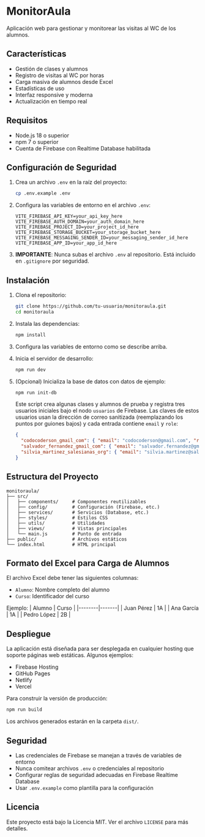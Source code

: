 # MonitorAula

Aplicación web para gestionar y monitorear las visitas al WC de los alumnos.

## Características

- Gestión de clases y alumnos
- Registro de visitas al WC por horas
- Carga masiva de alumnos desde Excel
- Estadísticas de uso
- Interfaz responsive y moderna
- Actualización en tiempo real

## Requisitos

- Node.js 18 o superior
- npm 7 o superior
- Cuenta de Firebase con Realtime Database habilitada

## Configuración de Seguridad

1. Crea un archivo `.env` en la raíz del proyecto:
   ```bash
   cp .env.example .env
   ```

2. Configura las variables de entorno en el archivo `.env`:
   ```env
   VITE_FIREBASE_API_KEY=your_api_key_here
   VITE_FIREBASE_AUTH_DOMAIN=your_auth_domain_here
   VITE_FIREBASE_PROJECT_ID=your_project_id_here
   VITE_FIREBASE_STORAGE_BUCKET=your_storage_bucket_here
   VITE_FIREBASE_MESSAGING_SENDER_ID=your_messaging_sender_id_here
   VITE_FIREBASE_APP_ID=your_app_id_here
   ```

3. **IMPORTANTE**: Nunca subas el archivo `.env` al repositorio. Está incluido en `.gitignore` por seguridad.

## Instalación

1. Clona el repositorio:
   ```bash
   git clone https://github.com/tu-usuario/monitoraula.git
   cd monitoraula
   ```

2. Instala las dependencias:
   ```bash
   npm install
   ```

3. Configura las variables de entorno como se describe arriba.

4. Inicia el servidor de desarrollo:
   ```bash
   npm run dev
   ```
5. (Opcional) Inicializa la base de datos con datos de ejemplo:
   ```bash
   npm run init-db
   ```
   Este script crea algunas clases y alumnos de prueba y registra tres
   usuarios iniciales bajo el nodo `usuarios` de Firebase. Las claves de estos
   usuarios usan la dirección de correo sanitizada (reemplazando los puntos por
   guiones bajos) y cada entrada contiene `email` y `role`:

   ```json
   {
     "codocoderson_gmail_com": { "email": "codocoderson@gmail.com", "role": "admin" },
     "salvador_fernandez_gmail_com": { "email": "salvador.fernandez@gmail.com", "role": "admin" },
     "silvia_martinez_salesianas_org": { "email": "silvia.martinez@salesianas.org", "role": "profesor" }
   }
   ```

## Estructura del Proyecto

```
monitoraula/
├── src/
│   ├── components/     # Componentes reutilizables
│   ├── config/         # Configuración (Firebase, etc.)
│   ├── services/       # Servicios (Database, etc.)
│   ├── styles/         # Estilos CSS
│   ├── utils/          # Utilidades
│   ├── views/          # Vistas principales
│   └── main.js         # Punto de entrada
├── public/             # Archivos estáticos
└── index.html          # HTML principal
```

## Formato del Excel para Carga de Alumnos

El archivo Excel debe tener las siguientes columnas:

- `Alumno`: Nombre completo del alumno
- `Curso`: Identificador del curso

Ejemplo:
| Alumno | Curso |
|--------|-------|
| Juan Pérez | 1A |
| Ana García | 1A |
| Pedro López | 2B |

## Despliegue

La aplicación está diseñada para ser desplegada en cualquier hosting que soporte páginas web estáticas. Algunos ejemplos:

- Firebase Hosting
- GitHub Pages
- Netlify
- Vercel

Para construir la versión de producción:

```bash
npm run build
```

Los archivos generados estarán en la carpeta `dist/`.

## Seguridad

- Las credenciales de Firebase se manejan a través de variables de entorno
- Nunca comitear archivos `.env` o credenciales al repositorio
- Configurar reglas de seguridad adecuadas en Firebase Realtime Database
- Usar `.env.example` como plantilla para la configuración

## Licencia

Este proyecto está bajo la Licencia MIT. Ver el archivo `LICENSE` para más detalles. 
